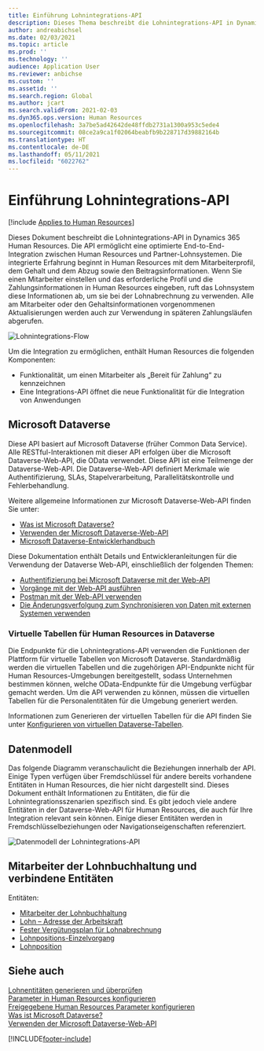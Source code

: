 ```yaml
---
title: Einführung Lohnintegrations-API
description: Dieses Thema beschreibt die Lohnintegrations-API in Dynamics 365 Human Resources.
author: andreabichsel
ms.date: 02/03/2021
ms.topic: article
ms.prod: ''
ms.technology: ''
audience: Application User
ms.reviewer: anbichse
ms.custom: ''
ms.assetid: ''
ms.search.region: Global
ms.author: jcart
ms.search.validFrom: 2021-02-03
ms.dyn365.ops.version: Human Resources
ms.openlocfilehash: 3a7be5ad42642de48ffdb2731a1300a953c5ede4
ms.sourcegitcommit: 08ce2a9ca1f02064beabfb9b228717d39882164b
ms.translationtype: HT
ms.contentlocale: de-DE
ms.lasthandoff: 05/11/2021
ms.locfileid: "6022762"
---
```

# <a name="payroll-integration-api-introduction"></a>Einführung Lohnintegrations-API

[!include [Applies to Human Resources](../includes/applies-to-hr.md)]

Dieses Dokument beschreibt die Lohnintegrations-API in Dynamics 365 Human Resources. Die API ermöglicht eine optimierte End-to-End-Integration zwischen Human Resources und Partner-Lohnsystemen. Die integrierte Erfahrung beginnt in Human Resources mit dem Mitarbeiterprofil, dem Gehalt und dem Abzug sowie den Beitragsinformationen. Wenn Sie einen Mitarbeiter einstellen und das erforderliche Profil und die Zahlungsinformationen in Human Resources eingeben, ruft das Lohnsystem diese Informationen ab, um sie bei der Lohnabrechnung zu verwenden. Alle am Mitarbeiter oder den Gehaltsinformationen vorgenommenen Aktualisierungen werden auch zur Verwendung in späteren Zahlungsläufen abgerufen.

![Lohnintegrations-Flow](media/hr-admin-integration-payroll-api-introduction-flow.png)

Um die Integration zu ermöglichen, enthält Human Resources die folgenden Komponenten:

- Funktionalität, um einen Mitarbeiter als „Bereit für Zahlung“ zu kennzeichnen
- Eine Integrations-API öffnet die neue Funktionalität für die Integration von Anwendungen

## <a name="microsoft-dataverse"></a>Microsoft Dataverse

Diese API basiert auf Microsoft Dataverse (früher Common Data Service). Alle RESTful-Interaktionen mit dieser API erfolgen über die Microsoft Dataverse-Web-API, die OData verwendet. Diese API ist eine Teilmenge der Dataverse-Web-API. Die Dataverse-Web-API definiert Merkmale wie Authentifizierung, SLAs, Stapelverarbeitung, Parallelitätskontrolle und Fehlerbehandlung.

Weitere allgemeine Informationen zur Microsoft Dataverse-Web-API finden Sie unter:

- [Was ist Microsoft Dataverse?](/powerapps/maker/data-platform/data-platform-intro)
- [Verwenden der Microsoft Dataverse-Web-API](/powerapps/developer/data-platform/webapi/overview)
- [Microsoft Dataverse-Entwicklerhandbuch](/powerapps/developer/data-platform)

Diese Dokumentation enthält Details und Entwickleranleitungen für die Verwendung der Dataverse Web-API, einschließlich der folgenden Themen:

- [Authentifizierung bei Microsoft Dataverse mit der Web-API](/powerapps/developer/data-platform/webapi/authenticate-web-api)
- [Vorgänge mit der Web-API ausführen](/powerapps/developer/data-platform/webapi/perform-operations-web-api)
- [Postman mit der Web-API verwenden](/powerapps/developer/data-platform/webapi/use-postman-web-api)
- [Die Änderungsverfolgung zum Synchronisieren von Daten mit externen Systemen verwenden](/powerapps/developer/data-platform/use-change-tracking-synchronize-data-external-systems)

### <a name="virtual-tables-for-human-resources-in-dataverse"></a>Virtuelle Tabellen für Human Resources in Dataverse

Die Endpunkte für die Lohnintegrations-API verwenden die Funktionen der Plattform für virtuelle Tabellen von Microsoft Dataverse. Standardmäßig werden die virtuellen Tabellen und die zugehörigen API-Endpunkte nicht für Human Resources-Umgebungen bereitgestellt, sodass Unternehmen bestimmen können, welche OData-Endpunkte für die Umgebung verfügbar gemacht werden. Um die API verwenden zu können, müssen die virtuellen Tabellen für die Personalentitäten für die Umgebung generiert werden.

Informationen zum Generieren der virtuellen Tabellen für die API finden Sie unter [Konfigurieren von virtuellen Dataverse-Tabellen](./hr-admin-integration-common-data-service-virtual-entities.md).

## <a name="data-model"></a>Datenmodell

Das folgende Diagramm veranschaulicht die Beziehungen innerhalb der API. Einige Typen verfügen über Fremdschlüssel für andere bereits vorhandene Entitäten in Human Resources, die hier nicht dargestellt sind. Dieses Dokument enthält Informationen zu Entitäten, die für die Lohnintegrationsszenarien spezifisch sind. Es gibt jedoch viele andere Entitäten in der Dataverse-Web-API für Human Resources, die auch für Ihre Integration relevant sein können. Einige dieser Entitäten werden in Fremdschlüsselbeziehungen oder Navigationseigenschaften referenziert.

![Datenmodell der Lohnintegrations-API](media/hr-admin-payroll-api-data-model.png)

## <a name="payroll-employee-and-related-entities"></a>Mitarbeiter der Lohnbuchhaltung und verbindene Entitäten

Entitäten:

- [Mitarbeiter der Lohnbuchhaltung](hr-admin-integration-payroll-api-payroll-employee.md)
- [Lohn – Adresse der Arbeitskraft](hr-admin-integration-payroll-api-payroll-worker-address.md)
- [Fester Vergütungsplan für Lohnabrechnung](hr-admin-integration-ats-api-recruiting-request-education.md)
- [Lohnpositions-Einzelvorgang](hr-admin-integration-payroll-api-payroll-position-job.md)
- [Lohnposition](hr-admin-integration-payroll-api-payroll-position.md)

## <a name="see-also"></a>Siehe auch

[Lohnentitäten generieren und überprüfen](hr-admin-integration-payroll-api-generate-review-entities.md)<br>
[Parameter in Human Resources konfigurieren](hr-setup-parameters.md)<br>
[Freigegebene Human Resources Parameter konfigurieren](hr-setup-shared-parameters.md)<br>
[Was ist Microsoft Dataverse?](/powerapps/maker/data-platform/data-platform-intro)<br>
[Verwenden der Microsoft Dataverse-Web-API](/powerapps/developer/data-platform/webapi/overview)<br>

[!INCLUDE[footer-include](../includes/footer-banner.md)]